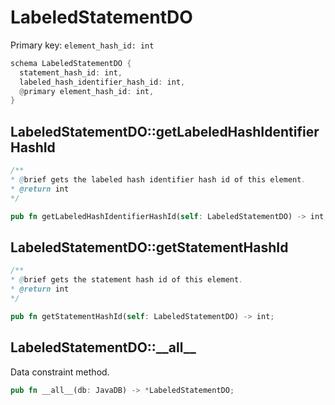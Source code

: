 # LabeledStatementDO

Primary key: `element_hash_id: int`

```rust
schema LabeledStatementDO {
  statement_hash_id: int,
  labeled_hash_identifier_hash_id: int,
  @primary element_hash_id: int,
}
```
## LabeledStatementDO::getLabeledHashIdentifierHashId

```java
/**
* @brief gets the labeled hash identifier hash id of this element.
* @return int
*/
```
```rust
pub fn getLabeledHashIdentifierHashId(self: LabeledStatementDO) -> int;
```
## LabeledStatementDO::getStatementHashId

```java
/**
* @brief gets the statement hash id of this element.
* @return int
*/
```
```rust
pub fn getStatementHashId(self: LabeledStatementDO) -> int;
```
## LabeledStatementDO::\_\_all\_\_

Data constraint method.

```rust
pub fn __all__(db: JavaDB) -> *LabeledStatementDO;
```
